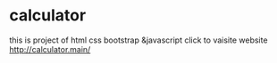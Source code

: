 # calculator
this is project of html css bootstrap  &amp;javascript
click to vaisite website http://calculator.main/
